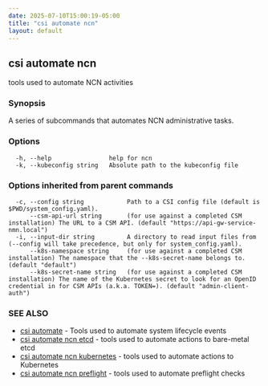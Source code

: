```yaml
---
date: 2025-07-10T15:00:19-05:00
title: "csi automate ncn"
layout: default
---
```

## csi automate ncn

tools used to automate NCN activities

### Synopsis

A series of subcommands that automates NCN administrative tasks.

### Options

```
  -h, --help                help for ncn
  -k, --kubeconfig string   Absolute path to the kubeconfig file
```

### Options inherited from parent commands

```
  -c, --config string            Path to a CSI config file (default is $PWD/system_config.yaml).
      --csm-api-url string       (for use against a completed CSM installation) The URL to a CSM API. (default "https://api-gw-service-nmn.local")
  -i, --input-dir string         A directory to read input files from (--config will take precedence, but only for system_config.yaml).
      --k8s-namespace string     (for use against a completed CSM installation) The namespace that the --k8s-secret-name belongs to. (default "default")
      --k8s-secret-name string   (for use against a completed CSM installation) The name of the Kubernetes secret to look for an OpenID credential in for CSM APIs (a.k.a. TOKEN=). (default "admin-client-auth")
```

### SEE ALSO

* [csi automate](/commands/csi_automate/)	 - Tools used to automate system lifecycle events
* [csi automate ncn etcd](/commands/csi_automate_ncn_etcd/)	 - tools used to automate actions to bare-metal etcd
* [csi automate ncn kubernetes](/commands/csi_automate_ncn_kubernetes/)	 - tools used to automate actions to Kubernetes
* [csi automate ncn preflight](/commands/csi_automate_ncn_preflight/)	 - tools used to automate preflight checks

